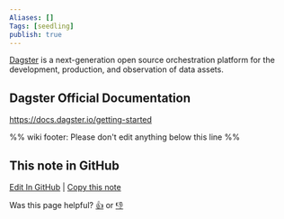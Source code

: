 ```yaml
---
Aliases: []
Tags: [seedling]
publish: true
---
```


[Dagster](https://dagster.io/) is a next-generation open source orchestration platform for the development, production, and observation of data assets.

## Dagster Official Documentation

https://docs.dagster.io/getting-started

%% wiki footer: Please don't edit anything below this line %%

## This note in GitHub

<span class="git-footer">[Edit In GitHub](https://github.dev/data-engineering-community/data-engineering-wiki/blob/main/Tools/Workflow%20Orchestrators/Dagster.md "git-hub-edit-note") | [Copy this note](https://raw.githubusercontent.com/data-engineering-community/data-engineering-wiki/main/Tools/Workflow%20Orchestrators/Dagster.md "git-hub-copy-note")</span>

<span class="git-footer">Was this page helpful?
[👍](https://tally.so/r/mOaxjk?rating=Yes&url=https://dataengineering.wiki/Tools/Workflow%20Orchestrators/Dagster) or [👎](https://tally.so/r/mOaxjk?rating=No&url=https://dataengineering.wiki/Tools/Workflow%20Orchestrators/Dagster)</span>
